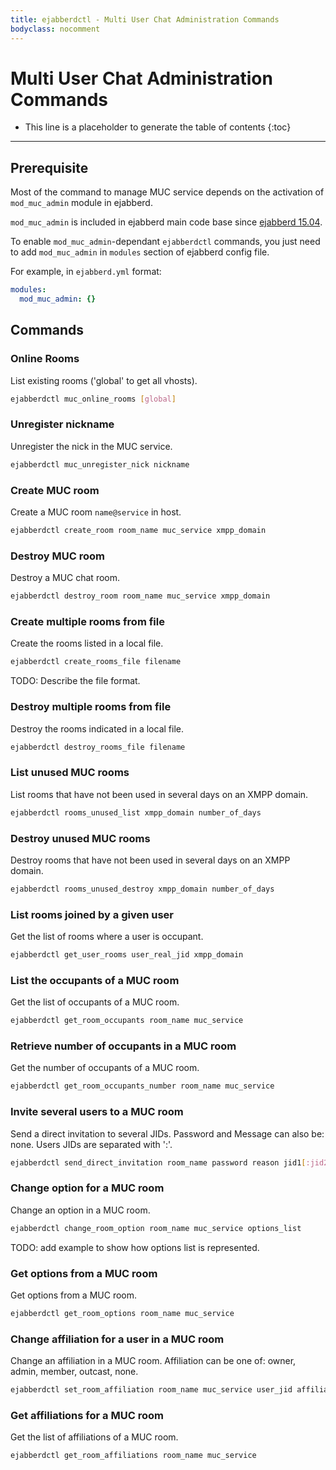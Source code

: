 ```yaml
---
title: ejabberdctl - Multi User Chat Administration Commands
bodyclass: nocomment
---
```


# Multi User Chat Administration Commands

* This line is a placeholder to generate the table of contents
{:toc}
---

## Prerequisite

Most of the command to manage MUC service depends on the activation of
`mod_muc_admin` module in ejabberd.

`mod_muc_admin` is included in ejabberd main code base since
[ejabberd 15.04][1].

To enable `mod_muc_admin`-dependant `ejabberdctl` commands, you just
need to add `mod_muc_admin` in `modules` section of ejabberd config
file.

For example, in `ejabberd.yml` format: 

~~~ yaml
modules:
  mod_muc_admin: {}
~~~

## Commands

### Online Rooms

List existing rooms ('global' to get all vhosts).

~~~ bash
ejabberdctl muc_online_rooms [global]
~~~

### Unregister nickname

Unregister the nick in the MUC service.

~~~ bash
ejabberdctl muc_unregister_nick nickname
~~~

### Create MUC room

Create a MUC room `name@service` in host.

~~~ bash
ejabberdctl create_room room_name muc_service xmpp_domain
~~~

### Destroy MUC room

Destroy a MUC chat room.

~~~ bash
ejabberdctl destroy_room room_name muc_service xmpp_domain
~~~

### Create multiple rooms from file

Create the rooms listed in a local file.

~~~ bash
ejabberdctl create_rooms_file filename
~~~

TODO: Describe the file format.

### Destroy multiple rooms from file

Destroy the rooms indicated in a local file.

~~~ bash
ejabberdctl destroy_rooms_file filename
~~~

### List unused MUC rooms

List rooms that have not been used in several days on an XMPP domain.

~~~ bash
ejabberdctl rooms_unused_list xmpp_domain number_of_days
~~~

### Destroy unused MUC rooms

Destroy rooms that have not been used in several days on an XMPP domain.

~~~ bash
ejabberdctl rooms_unused_destroy xmpp_domain number_of_days
~~~

### List rooms joined by a given user

Get the list of rooms where a user is occupant.

~~~ bash
ejabberdctl get_user_rooms user_real_jid xmpp_domain
~~~

### List the occupants of a MUC room

Get the list of occupants of a MUC room.

~~~ bash
ejabberdctl get_room_occupants room_name muc_service
~~~

### Retrieve number of occupants in a MUC room

Get the number of occupants of a MUC room.

~~~ bash
ejabberdctl get_room_occupants_number room_name muc_service
~~~

### Invite several users to a MUC room

Send a direct invitation to several JIDs. Password and Message can
also be: none. Users JIDs are separated with ':'.

~~~ bash
ejabberdctl send_direct_invitation room_name password reason jid1[:jid2]
~~~

### Change option for a MUC room

Change an option in a MUC room.

~~~ bash
ejabberdctl change_room_option room_name muc_service options_list
~~~

TODO: add example to show how options list is represented.

### Get options from a MUC room

Get options from a MUC room.

~~~ bash
ejabberdctl get_room_options room_name muc_service
~~~

### Change affiliation for a user in a MUC room

Change an affiliation in a MUC room. Affiliation can be one of: owner,
admin, member, outcast, none.

~~~ bash
ejabberdctl set_room_affiliation room_name muc_service user_jid affiliation
~~~

### Get affiliations for a MUC room

Get the list of affiliations of a MUC room.

~~~ bash
ejabberdctl get_room_affiliations room_name muc_service
~~~

[1]:	https://blog.process-one.net/ejabberd-15-04/
